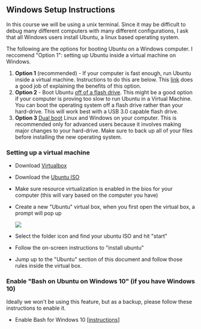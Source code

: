 
## Windows Setup Instructions

In this course we will be using a unix terminal. Since it may be difficult to debug many different computers with many different configurations, I ask that all Windows users install Ubuntu, a linux based operating system.

The following are the options for booting Ubuntu on a Windows computer. I reccomend "Option 1": setting up Ubuntu inside a virtual machine on Windows.

1. **Option 1** (recommended) - If your computer is fast enough, run Ubuntu inside a virtual machine. Instructions to do this are below. This [link](http://www.psychocats.net/ubuntu/virtualbox) does a good job of explaining the benefits of this option.
2. **Option 2** - Boot Ubuntu [off of a flash drive](https://unetbootin.github.io/). This might be a good option if your computer is proving too slow to run Ubuntu in a Virtual Machine. You can boot the operating system off a flash drive rather than your hard-drive. This will work best with a USB 3.0 capable flash drive.
3. **Option 3** [Dual boot](https://help.ubuntu.com/community/WindowsDualBoot) Linux and Windows on your computer. This is recommended only for advanced users because it involves making major changes to your hard-drive. Make sure to back up all of your files before installing the new operating system.

### Setting up a virtual machine
* Download [Virtualbox](https://www.virtualbox.org/wiki/Downloads)
* Download the [Ubuntu ISO](https://www.ubuntu.com/download/desktop)
* Make sure resource virtualization is enabled in the bios for your computer (this will vary based on the computer you have)
* Create a new "Ubuntu" virtual box, when you first open the virtual box, a prompt will pop up

	![](https://www.evernote.com/shard/s150/sh/e26bb014-0fd8-4bb2-93f5-18f55d5169ec/83abe0b21d90e39a/res/cbc6682a-8f44-43de-abe8-6ed8da6a7fee/skitch.png?resizeSmall&width=832)

* Select the folder icon and find your ubuntu ISO and hit "start"
* Follow the on-screen instructions to "install ubuntu"
* Jump up to the "Ubuntu" section of this document and follow those rules inside the virtual box.

### Enable "Bash on Ubuntu on Windows 10" (if you have Windows 10)
Ideally we won't be using this feature, but as a backup, please follow these instructions to enable it.

* Enable Bash for Windows 10 [[instructions](http://www.windowscentral.com/how-install-bash-shell-command-line-windows-10)]
